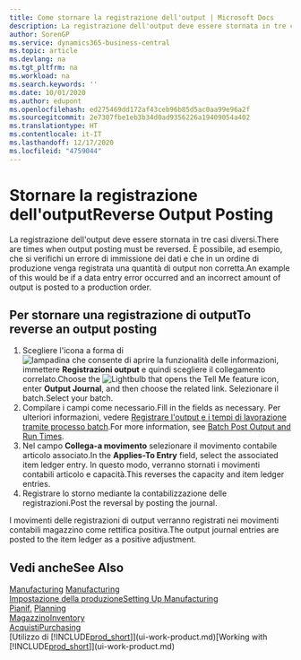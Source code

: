 ```yaml
---
title: Come stornare la registrazione dell'output | Microsoft Docs
description: La registrazione dell'output deve essere stornata in tre casi diversi. È possibile, ad esempio, che si verifichi un errore di immissione dei dati e che in un ordine di produzione venga registrata una quantità di output non corretta.
author: SorenGP
ms.service: dynamics365-business-central
ms.topic: article
ms.devlang: na
ms.tgt_pltfrm: na
ms.workload: na
ms.search.keywords: ''
ms.date: 10/01/2020
ms.author: edupont
ms.openlocfilehash: ed275469dd172af43ceb96b85d5ac0aa99e96a2f
ms.sourcegitcommit: 2e7307fbe1eb3b34d0ad9356226a19409054a402
ms.translationtype: HT
ms.contentlocale: it-IT
ms.lasthandoff: 12/17/2020
ms.locfileid: "4759044"
---
```

# <a name="reverse-output-posting"></a><span data-ttu-id="e9547-104">Stornare la registrazione dell'output</span><span class="sxs-lookup"><span data-stu-id="e9547-104">Reverse Output Posting</span></span>
<span data-ttu-id="e9547-105">La registrazione dell'output deve essere stornata in tre casi diversi.</span><span class="sxs-lookup"><span data-stu-id="e9547-105">There are times when output posting must be reversed.</span></span> <span data-ttu-id="e9547-106">È possibile, ad esempio, che si verifichi un errore di immissione dei dati e che in un ordine di produzione venga registrata una quantità di output non corretta.</span><span class="sxs-lookup"><span data-stu-id="e9547-106">An example of this would be if a data entry error occurred and an incorrect amount of output is posted to a production order.</span></span>  

## <a name="to-reverse-an-output-posting"></a><span data-ttu-id="e9547-107">Per stornare una registrazione di output</span><span class="sxs-lookup"><span data-stu-id="e9547-107">To reverse an output posting</span></span>  
1.  <span data-ttu-id="e9547-108">Scegliere l'icona a forma di ![lampadina che consente di aprire la funzionalità delle informazioni](media/ui-search/search_small.png "Informazioni sull'operazione che si desidera eseguire"), immettere **Registrazioni output** e quindi scegliere il collegamento correlato.</span><span class="sxs-lookup"><span data-stu-id="e9547-108">Choose the ![Lightbulb that opens the Tell Me feature](media/ui-search/search_small.png "Tell me what you want to do") icon, enter **Output Journal**, and then choose the related link.</span></span> <span data-ttu-id="e9547-109">Selezionare il batch.</span><span class="sxs-lookup"><span data-stu-id="e9547-109">Select your batch.</span></span>  
2. <span data-ttu-id="e9547-110">Compilare i campi come necessario.</span><span class="sxs-lookup"><span data-stu-id="e9547-110">Fill in the fields as necessary.</span></span> <span data-ttu-id="e9547-111">Per ulteriori informazioni, vedere [Registrare l'output e i tempi di lavorazione tramite processo batch](production-how-to-post-output-quantity.md).</span><span class="sxs-lookup"><span data-stu-id="e9547-111">For more information, see [Batch Post Output and Run Times](production-how-to-post-output-quantity.md).</span></span>
3.  <span data-ttu-id="e9547-112">Nel campo **Collega-a movimento** selezionare il movimento contabile articolo associato.</span><span class="sxs-lookup"><span data-stu-id="e9547-112">In the **Applies-To Entry** field, select the associated item ledger entry.</span></span> <span data-ttu-id="e9547-113">In questo modo, verranno stornati i movimenti contabili articolo e capacità.</span><span class="sxs-lookup"><span data-stu-id="e9547-113">This reverses the capacity and item ledger entries.</span></span>  
4. <span data-ttu-id="e9547-114">Registrare lo storno mediante la contabilizzazione delle registrazioni.</span><span class="sxs-lookup"><span data-stu-id="e9547-114">Post the reversal by posting the journal.</span></span>  

<span data-ttu-id="e9547-115">I movimenti delle registrazioni di output verranno registrati nei movimenti contabili magazzino come rettifica positiva.</span><span class="sxs-lookup"><span data-stu-id="e9547-115">The output journal entries are posted to the item ledger as a positive adjustment.</span></span>  

## <a name="see-also"></a><span data-ttu-id="e9547-116">Vedi anche</span><span class="sxs-lookup"><span data-stu-id="e9547-116">See Also</span></span>  
 <span data-ttu-id="e9547-117">[Manufacturing](production-manage-manufacturing.md)  </span><span class="sxs-lookup"><span data-stu-id="e9547-117">[Manufacturing](production-manage-manufacturing.md)  </span></span>  
 [<span data-ttu-id="e9547-118">Impostazione della produzione</span><span class="sxs-lookup"><span data-stu-id="e9547-118">Setting Up Manufacturing</span></span>](production-configure-production-processes.md)  
 <span data-ttu-id="e9547-119">[Pianif.](production-planning.md)    </span><span class="sxs-lookup"><span data-stu-id="e9547-119">[Planning](production-planning.md)    </span></span>  
 [<span data-ttu-id="e9547-120">Magazzino</span><span class="sxs-lookup"><span data-stu-id="e9547-120">Inventory</span></span>](inventory-manage-inventory.md)  
 [<span data-ttu-id="e9547-121">Acquisti</span><span class="sxs-lookup"><span data-stu-id="e9547-121">Purchasing</span></span>](purchasing-manage-purchasing.md)  
 <span data-ttu-id="e9547-122">[Utilizzo di [!INCLUDE[prod_short](includes/prod_short.md)]](ui-work-product.md)</span><span class="sxs-lookup"><span data-stu-id="e9547-122">[Working with [!INCLUDE[prod_short](includes/prod_short.md)]](ui-work-product.md)</span></span>  
